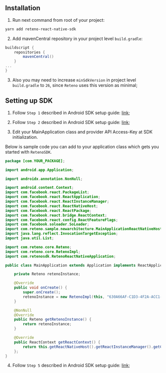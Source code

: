 ## Installation


1. Run next command from root of your project:

```sh
yarn add reteno-react-native-sdk
```
2. Add mavenCentral repository in your project level `build.gradle`:
```groovy
buildscript { 
    repositories { 
        mavenCentral() 
    } 
... 
}
```
3. Also you may need to increase `minSdkVersion` in project level `build.gradle` to `26`, since `Reteno` uses this version as minimal;

## Setting up SDK

1. Follow `Step 1` described in Android SDK setup guide: [link](https://docs.reteno.com/reference/android-sdk-setup#step-1-make-sure-to-enable-androidx-in-your-gradleproperties-file);

2. Follow `Step 2` described in Android SDK setup guide: [link](https://docs.reteno.com/reference/android-sdk-setup#step-2-make-sure-to-add-comretenofcm-and-firebase-dependencies-in-buildgradle);

3. Edit your MainApplication class and provider API Access-Key at SDK initialization.

Below is sample code you can add to your application class which gets you started with `RetenoSDK`.

```java
package [com.YOUR_PACKAGE];

import android.app.Application;

import androidx.annotation.NonNull;

import android.content.Context;
import com.facebook.react.PackageList;
import com.facebook.react.ReactApplication;
import com.facebook.react.ReactInstanceManager;
import com.facebook.react.ReactNativeHost;
import com.facebook.react.ReactPackage;
import com.facebook.react.bridge.ReactContext;
import com.facebook.react.config.ReactFeatureFlags;
import com.facebook.soloader.SoLoader;
import com.reteno.sample.newarchitecture.MainApplicationReactNativeHost;
import java.lang.reflect.InvocationTargetException;
import java.util.List;

import com.reteno.core.Reteno;
import com.reteno.core.RetenoImpl;
import com.retenosdk.RetenoReactNativeApplication;

public class MainApplication extends Application implements ReactApplication, RetenoReactNativeApplication {

    private Reteno retenoInstance;

    @Override
    public void onCreate() {
        super.onCreate();
        retenoInstance = new RetenoImpl(this, "630A66AF-C1D3-4F2A-ACC1-0D51C38D2B05");
    }

    @NonNull
    @Override
    public Reteno getRetenoInstance() {
        return retenoInstance;
    }

    @Override
    public ReactContext getReactContext() {
        return this.getReactNativeHost().getReactInstanceManager().getCurrentReactContext();
    };
}
```

4. Follow `Step 5` described in Android SDK setup guide: [link](https://docs.reteno.com/reference/android-sdk-setup#step-5-make-sure-to-set-up-your-firebase-application-for-firebase-cloud-messaging);
